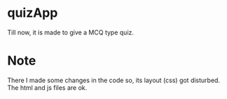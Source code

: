 # quizApp
Till now, it is made to give a MCQ type quiz.


# Note
There I made some changes in the code so, its layout (css) got disturbed.
The html and js files are ok.
